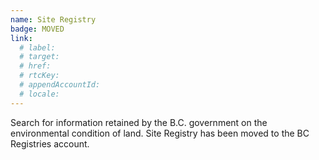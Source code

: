 ```yaml
---
name: Site Registry
badge: MOVED
link:
  # label:
  # target:
  # href: 
  # rtcKey:
  # appendAccountId:
  # locale:
---
```


Search for information retained by the B.C. government on the environmental condition of land. Site Registry has been moved to the BC Registries account.